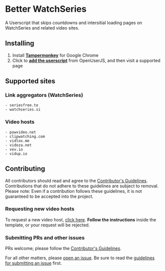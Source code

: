 # Better WatchSeries

A Userscript that skips countdowns and intersitial loading pages on WatchSeries and related video sites.

## Installing

1. Install **[Tampermonkey](https://chrome.google.com/webstore/detail/dhdgffkkebhmkfjojejmpbldmpobfkfo)** for Google Chrome
1. Click to **[add the userscript](https://openuserjs.org/install/andrewjmetzger/Better_WatchSeries.user.js)** from OpenUserJS, and then visit a supported page

## Supported sites

### Link aggregators (WatchSeries)

    - seriesfree.to
    - watchseries.si

### Video hosts

    - powvideo.net
    - clipwatching.com
    - vidlox.me
    - vidoza.net
    - vev.io
    - vidup.io

## Contributing

All contributors should read and agree to the [Contributor's Guidelines](https://github.com/andrewjmetzger/better-watchseries/blob/master/CONTRIBUTING.md). Contributions that do not adhere to these guidelines are subject to removal. Please note: Even if a contribution follows these guidelines, it is not guaranteed to be accepted into the project.

### Requesting new video hosts

To request a new video host, [click here](https://github.com/andrewjmetzger/better-watchseries/issues/new?template=host_request.md&title=[Host%20Request]%20example.com). **Follow the instructions** inside the template, or your request will be rejected.

### Submitting PRs and other issues

PRs welcome; please follow the [Contributor's Guidelines](https://github.com/andrewjmetzger/better-watchseries/blob/master/CONTRIBUTING.md).

For all other matters, please [open an issue](https://github.com/andrewjmetzger/better-watchseries/issues/new). Be sure to read the [guidelines for submitting an issue](https://github.com/andrewjmetzger/better-watchseries/blob/master/CONTRIBUTING.md#submitting-an-issue) first.

